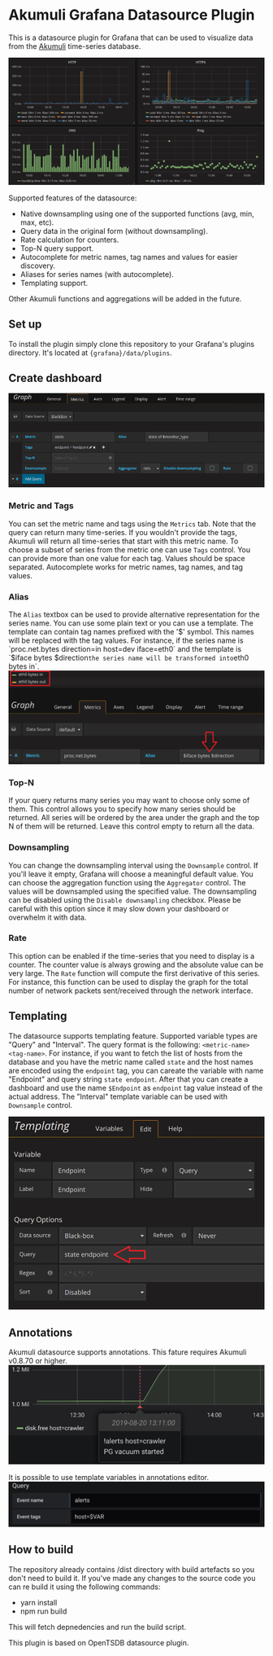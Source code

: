 # Akumuli Grafana Datasource Plugin

This is a datasource plugin for Grafana that can be used to visualize data from the [Akumuli](https://github.com/akumuli/Akumuli) time-series database. 

![Grafana dashboard](https://raw.githubusercontent.com/akumuli/akumuli-datasource/master/akumuli.grafana.png)

Supported features of the datasource:

- Native downsampling using one of the supported functions (avg, min, max, etc).
- Query data in the original form (without downsampling).
- Rate calculation for counters.
- Top-N query support.
- Autocomplete for metric names, tag names and values for easier discovery.
- Aliases for series names (with autocomplete).
- Templating support.

Other Akumuli functions and aggregations will be added in the future.

## Set up

To install the plugin simply clone this repository to your Grafana's plugins directory. It's located at `{grafana}/data/plugins`.

## Create dashboard

![Template variable creation](https://raw.githubusercontent.com/akumuli/akumuli-datasource/master/settings.png)

### Metric and Tags

You can set the metric name and tags using the `Metrics` tab. Note that the query can return many time-series. If you wouldn't provide the tags, Akumuli will return all time-series that start with this metric name. To choose a subset of series from the metric one can use `Tags` control. You can provide more than one value for each tag. Values should be space separated. Autocomplete works for metric names, tag names, and tag values.

### Alias

The `Alias` textbox can be used to provide alternative representation for the series name. You can use some plain text or you can use a template. The template can contain tag names prefixed with the '$' symbol. This names will be replaced with the tag values. For instance, if the series name is `proc.net.bytes direction=in host=dev iface=eth0` and the template is `$iface bytes $direction` the series name will be transformed into `eth0 bytes in`.
![Template variable creation](https://raw.githubusercontent.com/akumuli/akumuli-datasource/master/aliasing.png)

### Top-N

If your query returns many series you may want to choose only some of them. This control allows you to specify how many series should be returned. All series will be ordered by the area under the graph and the top N of them will be returned. Leave this control empty to return all the data.

### Downsampling

You can change the downsampling interval using the `Downsample` control. If you'll leave it empty, Grafana will choose a meaningful default value. You can choose the aggregation function using the `Aggregator` control. The values will be downsampled using the specified value. The downsampling can be disabled using the `Disable downsampling` checkbox. Please be careful with this option since it may slow down your dashboard or overwhelm it with data.

### Rate

This option can be enabled if the time-series that you need to display is a counter. The counter value is always growing and the absolute value can be very large. The `Rate` function will compute the first derivative of this series. For instance, this function can be used to display the graph for the total number of network packets sent/received through the network interface.

## Templating

The datasource supports templating feature. Supported variable types are "Query" and "Interval". The query format is the following: `<metric-name> <tag-name>`. For instance, if you want to fetch the list of hosts from the database and you have the metric name called `state` and the host names are encoded using the `endpoint` tag, you can careate the variable with name "Endpoint" and query string `state endpoint`. After that you can create a dashboard and use the name `$Endpoint` as `endpoint` tag value instead of the actual address. The "Interval" template variable can be used with `Downsample` control.

![Template variable creation](https://raw.githubusercontent.com/akumuli/akumuli-datasource/master/create_template.png)

## Annotations

Akumuli datasource supports annotations. This fature requires Akumuli v0.8.70 or higher.
![Dashboard alert](dashboard-alert.png)

It is possible to use template variables in annotations editor.
![Annotations editor](annotation-editor.png)

## How to build

The repository already contains /dist directory with build artefacts so you don't need to build it. If you've made any changes to the source code you can re build it using the following commands:

- yarn install
- npm run build

This will fetch depnedencies and run the build script.

This plugin is based on OpenTSDB datasource plugin.
